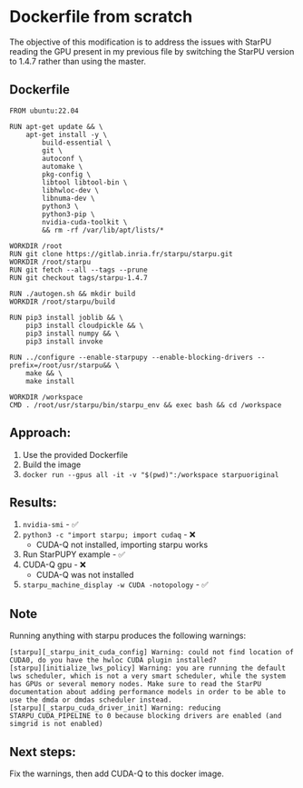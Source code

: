 # Dockerfile from scratch

The objective of this modification is to address the issues with StarPU reading the GPU present in my previous file by switching the StarPU version to 1.4.7 rather than using the master.

## Dockerfile

```Docker
FROM ubuntu:22.04

RUN apt-get update && \
    apt-get install -y \
        build-essential \
        git \
        autoconf \
        automake \
        pkg-config \
        libtool libtool-bin \
        libhwloc-dev \
        libnuma-dev \
        python3 \
        python3-pip \
        nvidia-cuda-toolkit \
        && rm -rf /var/lib/apt/lists/*

WORKDIR /root
RUN git clone https://gitlab.inria.fr/starpu/starpu.git
WORKDIR /root/starpu
RUN git fetch --all --tags --prune
RUN git checkout tags/starpu-1.4.7

RUN ./autogen.sh && mkdir build
WORKDIR /root/starpu/build

RUN pip3 install joblib && \
    pip3 install cloudpickle && \
    pip3 install numpy && \
    pip3 install invoke

RUN ../configure --enable-starpupy --enable-blocking-drivers --prefix=/root/usr/starpu&& \
    make && \
    make install

WORKDIR /workspace
CMD . /root/usr/starpu/bin/starpu_env && exec bash && cd /workspace
```

## Approach:
1. Use the provided Dockerfile
2. Build the image
3. `docker run --gpus all -it -v "$(pwd)":/workspace starpuoriginal`

## Results:
1. `nvidia-smi` - ✅
2. `python3 -c "import starpu; import cudaq` - ❌
    * CUDA-Q not installed, importing starpu works
3. Run StarPUPY example - ✅
4. CUDA-Q gpu - ❌
    * CUDA-Q was not installed
5. `starpu_machine_display -w CUDA -notopology` - ✅

## Note
Running anything with starpu produces the following warnings:
```
[starpu][_starpu_init_cuda_config] Warning: could not find location of CUDA0, do you have the hwloc CUDA plugin installed?
[starpu][initialize_lws_policy] Warning: you are running the default lws scheduler, which is not a very smart scheduler, while the system has GPUs or several memory nodes. Make sure to read the StarPU documentation about adding performance models in order to be able to use the dmda or dmdas scheduler instead.
[starpu][_starpu_cuda_driver_init] Warning: reducing STARPU_CUDA_PIPELINE to 0 because blocking drivers are enabled (and simgrid is not enabled)
```

## Next steps:
Fix the warnings, then add CUDA-Q to this docker image.